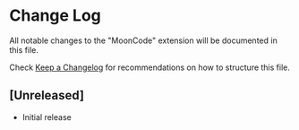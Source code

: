 # Change Log

All notable changes to the "MoonCode" extension will be documented in this file.

Check [Keep a Changelog](http://keepachangelog.com/) for recommendations on how to structure this file.

## [Unreleased]

- Initial release
